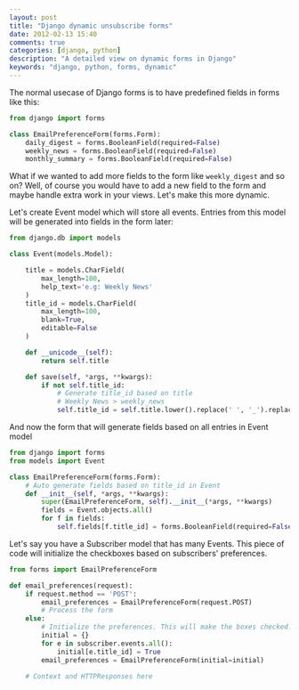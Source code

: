 ```yaml
---
layout: post
title: "Django dynamic unsubscribe forms"
date: 2012-02-13 15:40
comments: true
categories: [django, python]
description: "A detailed view on dynamic forms in Django"
keywords: "django, python, forms, dynamic"
---
```

The normal usecase of Django forms is to have predefined fields in forms like this:

``` python
from django import forms

class EmailPreferenceForm(forms.Form):
    daily_digest = forms.BooleanField(required=False)
    weekly_news = forms.BooleanField(required=False)
    monthly_summary = forms.BooleanField(required=False)
```

What if we wanted to add more fields to the form like `weekly_digest` and so on? Well, of course you would have to add a new field to the form and maybe handle extra work in your views. Let's make this more dynamic.
<!-- more -->
Let's create Event model which will store all events. Entries from this model will be generated into fields in the form later:

``` python
from django.db import models

class Event(models.Model):

    title = models.CharField(
        max_length=100,
        help_text='e.g: Weekly News'
    )
    title_id = models.CharField(
        max_length=100,
        blank=True,
        editable=False
    )

    def __unicode__(self):
        return self.title

    def save(self, *args, **kwargs):
        if not self.title_id:
            # Generate title_id based on title
            # Weekly News > weekly_news
            self.title_id = self.title.lower().replace(' ', '_').replace("'", '')
```

And now the form that will generate fields based on all entries in Event model

``` python
from django import forms
from models import Event

class EmailPreferenceForm(forms.Form):
    # Auto generate fields based on title_id in Event
    def __init__(self, *args, **kwargs):
        super(EmailPreferenceForm, self).__init__(*args, **kwargs)
        fields = Event.objects.all()
        for f in fields:
            self.fields[f.title_id] = forms.BooleanField(required=False)
```

Let's say you have a Subscriber model that has many Events. This piece of code will initialize the checkboxes based on subscribers' preferences.

``` python
from forms import EmailPreferenceForm

def email_preferences(request):
    if request.method == 'POST':
        email_preferences = EmailPreferenceForm(request.POST)
        # Process the form
    else:
        # Initialize the preferences. This will make the boxes checked.
        initial = {}
        for e in subscriber.events.all():
            initial[e.title_id] = True
        email_preferences = EmailPreferenceForm(initial=initial)
    
    # Context and HTTPResponses here
```